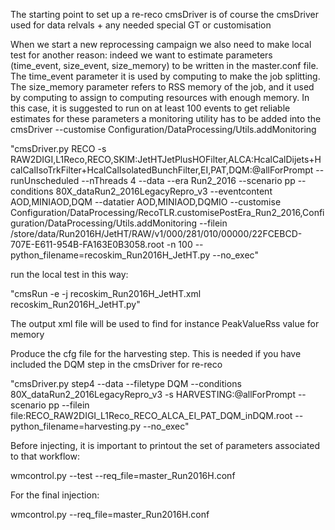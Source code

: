 The starting point to set up a re-reco cmsDriver is of course the cmsDriver used for data relvals + any needed special GT or customisation

When we start a new reprocessing campaign we also need to make local test for another reason: indeed we want to estimate parameters (time_event, size_event, size_memory) to be written in the master.conf file. The time_event parameter it is used by computing to make the job splitting. The size_memory parameter refers to RSS memory of the job, and it used by computing to assign to computing resources with enough memory. In this case, it is suggested to run on at least 100 events to get reliable estimates for these parameters
a monitoring utility has to be added into the cmsDriver
--customise Configuration/DataProcessing/Utils.addMonitoring 


"cmsDriver.py RECO -s RAW2DIGI,L1Reco,RECO,SKIM:JetHTJetPlusHOFilter,ALCA:HcalCalDijets+HcalCalIsoTrkFilter+HcalCalIsolatedBunchFilter,EI,PAT,DQM:@allForPrompt --runUnscheduled --nThreads 4 --data --era Run2_2016 --scenario pp --conditions 80X_dataRun2_2016LegacyRepro_v3 --eventcontent AOD,MINIAOD,DQM --datatier AOD,MINIAOD,DQMIO --customise Configuration/DataProcessing/RecoTLR.customisePostEra_Run2_2016,Configuration/DataProcessing/Utils.addMonitoring --filein /store/data/Run2016H/JetHT/RAW/v1/000/281/010/00000/22FCEBCD-707E-E611-954B-FA163E0B3058.root -n 100 --python_filename=recoskim_Run2016H_JetHT.py --no_exec"

run the local test in this way:

"cmsRun -e -j recoskim_Run2016H_JetHT.xml recoskim_Run2016H_JetHT.py"

The output xml file will be used to find for instance PeakValueRss value for memory


Produce the cfg file for the harvesting step. This is needed if you have included the DQM step in the cmsDriver for re-reco

"cmsDriver.py step4 --data --filetype DQM --conditions 80X_dataRun2_2016LegacyRepro_v3 -s HARVESTING:@allForPrompt --scenario pp --filein file:RECO_RAW2DIGI_L1Reco_RECO_ALCA_EI_PAT_DQM_inDQM.root --python_filename=harvesting.py --no_exec"


Before injecting, it is important to printout the set of parameters associated to that workflow:

wmcontrol.py --test --req_file=master_Run2016H.conf


For the final injection:

wmcontrol.py --req_file=master_Run2016H.conf
